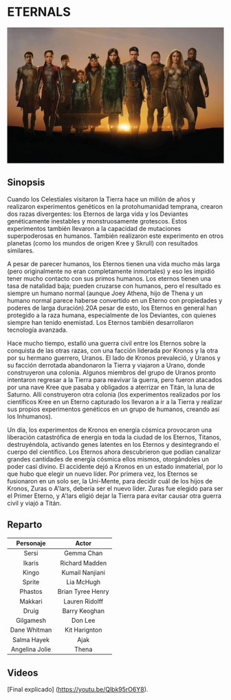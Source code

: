 
# ETERNALS

![eternals](img/eternals.jpg)


## Sinopsis

Cuando los Celestiales visitaron la Tierra hace un millón de años y realizaron experimentos genéticos en la protohumanidad temprana, crearon dos razas divergentes: los Eternos de larga vida y los Deviantes genéticamente inestables y monstruosamente grotescos. Estos experimentos también llevaron a la capacidad de mutaciones superpoderosas en humanos. También realizaron este experimento en otros planetas (como los mundos de origen Kree y Skrull) con resultados similares. 

A pesar de parecer humanos, los Eternos tienen una vida mucho más larga (pero originalmente no eran completamente inmortales) y eso les impidió tener mucho contacto con sus primos humanos. Los eternos tienen una tasa de natalidad baja; pueden cruzarse con humanos, pero el resultado es siempre un humano normal (aunque Joey Athena, hijo de Thena y un humano normal parece haberse convertido en un Eterno con propiedades y poderes de larga duración).20​A pesar de esto, los Eternos en general han protegido a la raza humana, especialmente de los Deviantes, con quienes siempre han tenido enemistad. Los Eternos también desarrollaron tecnología avanzada. 

Hace mucho tiempo, estalló una guerra civil entre los Eternos sobre la conquista de las otras razas, con una facción liderada por Kronos y la otra por su hermano guerrero, Uranos. El lado de Kronos prevaleció, y Uranos y su facción derrotada abandonaron la Tierra y viajaron a Urano, donde construyeron una colonia. Algunos miembros del grupo de Uranos pronto intentaron regresar a la Tierra para reavivar la guerra, pero fueron atacados por una nave Kree que pasaba y obligados a aterrizar en Titán, la luna de Saturno. Allí construyeron otra colonia (los experimentos realizados por los científicos Kree en un Eterno capturado los llevaron a ir a la Tierra y realizar sus propios experimentos genéticos en un grupo de humanos, creando así los Inhumanos). 

Un día, los experimentos de Kronos en energía cósmica provocaron una liberación catastrófica de energía en toda la ciudad de los Eternos, Titanos, destruyéndola, activando genes latentes en los Eternos y desintegrando el cuerpo del científico. Los Eternos ahora descubrieron que podían canalizar grandes cantidades de energía cósmica ellos mismos, otorgándoles un poder casi divino. El accidente dejó a Kronos en un estado inmaterial, por lo que hubo que elegir un nuevo líder. Por primera vez, los Eternos se fusionaron en un solo ser, la Uni-Mente, para decidir cuál de los hijos de Kronos, Zuras o A'lars, debería ser el nuevo líder. Zuras fue elegido para ser el Primer Eterno, y A'lars eligió dejar la Tierra para evitar causar otra guerra civil y viajó a Titán. 

 
## Reparto

| Personaje | Actor |
|:-----------:|:-------:|
| Sersi | Gemma Chan |
|Ikaris|Richard Madden|
|Kingo|Kumail Nanjiani|
|Sprite|Lia McHugh|
|Phastos|Brian Tyree Henry|
|Makkari|Lauren Ridolff|
|Druig|Barry Keoghan|
|Gilgamesh|Don Lee|
|Dane Whitman|Kit Harignton|
|Salma Hayek|Ajak|
|Angelina Jolie|Thena|


## Videos
[Final explicado] (https://youtu.be/Qlbk95rO6Y8). 
